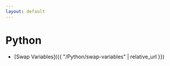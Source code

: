 ```yaml
---
layout: default
---
```


# Python
- [Swap Variables]({{ "/Python/swap-variables" | relative_url }})
